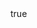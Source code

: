 ---
info:
  name: IL-102
  image: /img/aircraft/bomber/ussr/1_il-102.png
  class: Бомбардировщик
  country: СССР
  cost: 180
  year: 1984

body:
  hp: 10
  armor_front: 2
  armor_side: 1
  armor_rear: 2
  armor_top: 1
  ecm: 10
  stealth: Плохо
  air_detection: Хорошо
  speed: 750
  turn_radius: 200
  fuel: 3500
  tot: 105

autocannon:
  name: GSh-2-30
  attr_ptk: true
  attr_fg: true
  ammo: 250
  range_ground: 2800
  range_helicopters: 1575
  range_airplanes: 1575
  accuracy: 30
  stabilizer: 30
  ap_power: 4
  he_power: 1
  suppression: 60
  rate_of_fire: 789

bomb:
  name: FAB 500
  attr_fg: true
  ammo: 14
  range_ground: 3500
  accuracy: 10
  he_power: 15
  suppression: 600
  rate_of_fire: 110

autocannon2:
  name: GSh-23L
  attr_fg: true
  ammo: 200
  range_airplanes: 2800
  accuracy: 30
  stabilizer: 30
  he_power: 1
  suppression: 100
  rate_of_fire: 857
---